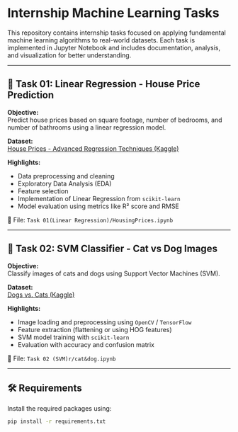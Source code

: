 # Internship Machine Learning Tasks

This repository contains internship tasks focused on applying fundamental machine learning algorithms to real-world datasets. Each task is implemented in Jupyter Notebook and includes documentation, analysis, and visualization for better understanding.

---

## 📌 Task 01: Linear Regression - House Price Prediction

**Objective:**  
Predict house prices based on square footage, number of bedrooms, and number of bathrooms using a linear regression model.

**Dataset:**  
[House Prices - Advanced Regression Techniques (Kaggle)](https://www.kaggle.com/c/house-prices-advanced-regression-techniques/data)

**Highlights:**
- Data preprocessing and cleaning
- Exploratory Data Analysis (EDA)
- Feature selection
- Implementation of Linear Regression from `scikit-learn`
- Model evaluation using metrics like R² score and RMSE

📁 File: `Task 01(Linear Regression)/HousingPrices.ipynb`

---

## 📌 Task 02: SVM Classifier - Cat vs Dog Images

**Objective:**  
Classify images of cats and dogs using Support Vector Machines (SVM).

**Dataset:**  
[Dogs vs. Cats (Kaggle)](https://www.kaggle.com/c/dogs-vs-cats/data)

**Highlights:**
- Image loading and preprocessing using `OpenCV` / `TensorFlow`
- Feature extraction (flattening or using HOG features)
- SVM model training with `scikit-learn`
- Evaluation with accuracy and confusion matrix

📁 File: `Task 02 (SVM)r/cat&dog.ipynb`

---

## 🛠️ Requirements

Install the required packages using:

```bash
pip install -r requirements.txt
